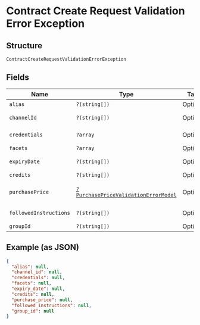 
# Contract Create Request Validation Error Exception

## Structure

`ContractCreateRequestValidationErrorException`

## Fields

| Name | Type | Tags | Description | Getter | Setter |
|  --- | --- | --- | --- | --- | --- |
| `alias` | `?(string[])` | Optional | - | getAlias(): ?array | setAlias(?array alias): void |
| `channelId` | `?(string[])` | Optional | - | getChannelId(): ?array | setChannelId(?array channelId): void |
| `credentials` | `?array` | Optional | - | getCredentials(): ?array | setCredentials(?array credentials): void |
| `facets` | `?array` | Optional | - | getFacets(): ?array | setFacets(?array facets): void |
| `expiryDate` | `?(string[])` | Optional | - | getExpiryDate(): ?array | setExpiryDate(?array expiryDate): void |
| `credits` | `?(string[])` | Optional | - | getCredits(): ?array | setCredits(?array credits): void |
| `purchasePrice` | [`?PurchasePriceValidationErrorModel`](../../doc/models/purchase-price-validation-error-model.md) | Optional | - | getPurchasePrice(): ?PurchasePriceValidationErrorModel | setPurchasePrice(?PurchasePriceValidationErrorModel purchasePrice): void |
| `followedInstructions` | `?(string[])` | Optional | - | getFollowedInstructions(): ?array | setFollowedInstructions(?array followedInstructions): void |
| `groupId` | `?(string[])` | Optional | - | getGroupId(): ?array | setGroupId(?array groupId): void |

## Example (as JSON)

```json
{
  "alias": null,
  "channel_id": null,
  "credentials": null,
  "facets": null,
  "expiry_date": null,
  "credits": null,
  "purchase_price": null,
  "followed_instructions": null,
  "group_id": null
}
```

